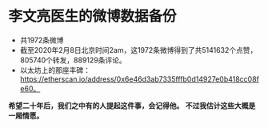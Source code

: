 # 李文亮医生的微博数据备份

* 共1972条微博
* 截至2020年2月8日北京时间2am，这1972条微博得到了共5141632个点赞，805740个转发，889129条评论。
* 以太坊上的那座丰碑：https://etherscan.io/address/0x6e46d3ab7335fffb0d14927e0b418cc08fe60。

**希望二十年后，我们之中有的人提起这件事，会记得他。**
**不过我估计这些大概是一厢情愿。**
